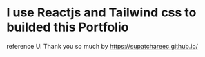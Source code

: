 # I use Reactjs and Tailwind css to builded this Portfolio
reference Ui Thank you so much by https://supatchareec.github.io/
